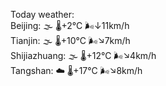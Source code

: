 Today weather:  
Beijing: 🌫  🌡️+2°C 🌬️↓11km/h  
Tianjin: 🌫  🌡️+10°C 🌬️↘7km/h  
Shijiazhuang: 🌫  🌡️+12°C 🌬️↘4km/h  
Tangshan: ☁️   🌡️+17°C 🌬️↘8km/h  
